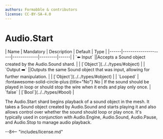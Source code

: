```yaml
---
authors: Formabble & contributors
license: CC-BY-SA-4.0
---
```



# Audio.Start

<div class="sh-parameters" markdown="1">
| Name | Mandatory | Description | Default | Type |
|------|---------------------|-------------|---------|------|
| `⬅️ Input` ||Accepts a Sound object created by the Audio.Sound shard. | | [`Object`](../../types/#object) |
| `Output ➡️` ||Outputs the same Sound object that was input, allowing for further manipulation. | | [`Object`](../../types/#object) |
| `Looped` | :fontawesome-solid-circle-plus:{title="No"} No  | If the sound should be played in loop or should stop the wire when it ends and play only once. | `false` | [`Bool`](../../types/#bool) |

</div>

The Audio.Start shard begins playback of a sound object in the mesh. It takes a Sound object created by Audio.Sound and starts playing it and also allows control over whether the sound should loop or play once. It's typically used in conjunction with Audio.Engine, Audio.Sound, Audio.Pause, and Audio.Stop to manage audio playback.

--8<-- "includes/license.md"

